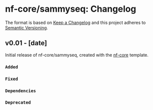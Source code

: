 # nf-core/sammyseq: Changelog

The format is based on [Keep a Changelog](https://keepachangelog.com/en/1.0.0/)
and this project adheres to [Semantic Versioning](https://semver.org/spec/v2.0.0.html).

## v0.01 - [date]

Initial release of nf-core/sammyseq, created with the [nf-core](https://nf-co.re/) template.

### `Added`

### `Fixed`

### `Dependencies`

### `Deprecated`
